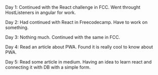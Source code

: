 Day 1:
Continued with the React challenge in FCC. Went throught HostListeners in angular for work.

Day 2:
Had continued with React in Freecodecamp. Have to work on something.

Day 3:
Nothing much. Continued with the same in FCC.

Day 4:
Read an article about PWA. Found it is really cool to know about PWA.


Day 5:
Read some article in medium. Having an idea to learn react and connecting it with DB with a simple form.